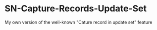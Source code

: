 # SN-Capture-Records-Update-Set
My own version of the well-known "Cature record in update set" feature
